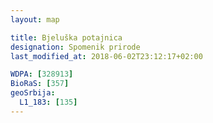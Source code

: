 ```yaml
---
layout: map

title: Bjeluška potajnica
designation: Spomenik prirode
last_modified_at: 2018-06-02T23:12:17+02:00

WDPA: [328913]
BioRaS: [357]
geoSrbija:
  L1_183: [135]
---
```

